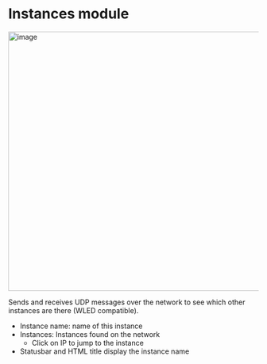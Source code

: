 # Instances module

<img width="522" alt="image" src="https://github.com/user-attachments/assets/68cbbef1-bcd7-4333-a4d9-904d3e08b243" />

Sends and receives UDP messages over the network to see which other instances are there (WLED compatible). 

* Instance name: name of this instance
* Instances: Instances found on the network
    * Click on IP to jump to the instance
* Statusbar and HTML title display the instance name